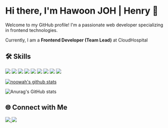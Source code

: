 # Hi there, I'm Hawoon JOH | Henry 👋

Welcome to my GitHub profile! I'm a passionate web developer specializing in frontend technologies.

Currently, I am a **Frontend Developer (Team Lead)** at CloudHospital


## 🛠️ Skills

<p align="start">
  <img src="https://img.shields.io/badge/-React-61DAFB?logo=react&logoColor=white&style=for-the-badge" />
  <img src="https://img.shields.io/badge/-Next.js-000000?logo=nextdotjs&logoColor=white&style=for-the-badge" />
  <img src="https://img.shields.io/badge/JavaScript-323330?style=for-the-badge&logo=javascript&logoColor=F7DF1E"> 
  <img src="https://img.shields.io/badge/-TypeScript-3178C6?logo=typescript&logoColor=white&style=for-the-badge" />
  <img src="https://img.shields.io/badge/-Node.js-339933?logo=nodedotjs&logoColor=white&style=for-the-badge" />
  <img src="https://img.shields.io/badge/-TailwindCSS-38B2AC?logo=tailwindcss&logoColor=white&style=for-the-badge" />
  <img src="https://img.shields.io/badge/-SWR-000000?logo=vercel&logoColor=white&style=for-the-badge" />
  <img src="https://img.shields.io/badge/Java-ED8B00?style=for-the-badge&logo=openjdk&logoColor=white">
  <img src="https://img.shields.io/badge/-Spring_Boot-6DB33F?logo=springboot&logoColor=white&style=for-the-badge" />
</p>
  
[![noowah's github stats](https://github-readme-stats.vercel.app/api/top-langs/?username=henrynoowah&show_icons=true&theme=dark)](https://github.com/henrynoowah)

![Anurag's GitHub stats](https://github-readme-stats.vercel.app/api?username=henrynoowah&show_icons=true&theme=dark&hide_rank=true)



## 🌐 Connect with Me


<p align="start">
  <a href="https://www.linkedin.com/in/hawoon-joh-2b8176240/" target="_blank">
    <img src="https://img.shields.io/badge/LinkedIn-0077B5?logo=linkedin&logoColor=white&style=for-the-badge" />
  </a>
  <a href="https://noowah.vercel.app" target="_blank">
    <img src="https://img.shields.io/badge/Website-4285F4?logo=google-chrome&logoColor=white&style=for-the-badge" />
  </a>
</p>





<!---
henrynoowah/henrynoowah is a ✨ special ✨ repository because its `README.md` (this file) appears on your GitHub profile.
You can click the Preview link to take a look at your changes.
--->
